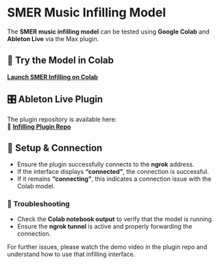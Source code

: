 # **SMER Music Infilling Model**  

The **SMER music infilling model** can be tested using **Google Colab** and **Ableton Live** via the Max plugin.  

## 🚀 Try the Model in Colab  
[**Launch SMER Infilling on Colab**](https://colab.research.google.com/drive/17dKOKgoCpq5lA6JIPNLu7mnFWJpT1R1W#scrollTo=zp7MdhBEgP2N)  

## 🎛 Ableton Live Plugin  
The plugin repository is available here:  
🔗 [**Infilling Plugin Repo**](https://github.com/ruiguo-bio/infilling)  

## 📌 Setup & Connection  
- Ensure the plugin successfully connects to the **ngrok** address.  
- If the interface displays **“connected”**, the connection is successful.  
- If it remains **“connecting”**, this indicates a connection issue with the Colab model.  

### 🔧 Troubleshooting  
- Check the **Colab notebook output** to verify that the model is running.  
- Ensure the **ngrok tunnel** is active and properly forwarding the connection.  

For further issues, please watch the demo video in the plugin repo and understand how to use that infilling interface.
